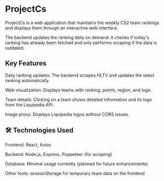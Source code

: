 <h1>ProjectCs</h1>

ProjectCs is a web application that maintains the weekly CS2 team rankings and displays them through an interactive web interface.

The backend updates the ranking daily on demand: it checks if today's ranking has already been fetched and only performs scraping if the data is outdated.

## Key Features
Daily ranking updates: The backend scrapes HLTV and updates the latest ranking automatically.

Web visualization: Displays teams with ranking, points, region, and logo.

Team details: Clicking on a team shows detailed information and its logo from the Liquipedia API.

Image proxy: Displays Liquipedia logos without CORS issues.

## 🛠 Technologies Used

Frontend: React, Axios

Backend: Node.js, Express, Puppeteer (for scraping)

Database: Minimal usage currently (planned for future enhancements)

Other tools: sessionStorage for temporary team data on the frontend

